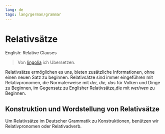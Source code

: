 ```yaml
---
lang: de
tags: lang/german/grammar
---
```

# Relativsätze
English: Relative Clauses

> Von [lingolia](https://deutsch.lingolia.com/en/grammar/sentence-structure/dependent-clauses/relative-clauses) ich Ubersetzen.

Relativsätze ermöglichen es uns, bieten zusätzliche Informationen, ohne einen neuen Satz zu beginnen. Relativsätze sind immer eingeführen mit Relativpronomen, die Normalerweise mit *der, die, das* für Volken und Dinge zu Beginnen, im Gegensatz zu Englisher Relativsätze,die mit *wer/wen* zu Beginnen.

## Konstruktion und Wordstellung von Relativsätze
Um Relativsätze im Deutscher Grammatik zu Konstruktionen, benützen wir Relativpronomen oder Relativadverb.

